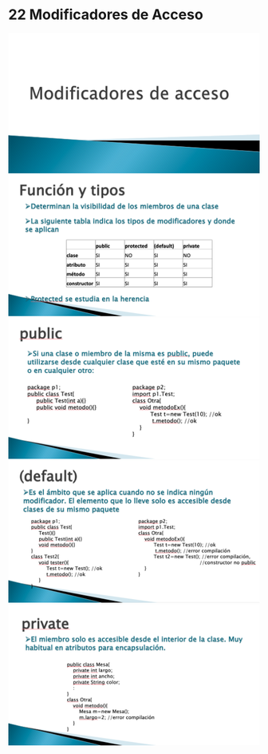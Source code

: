 # 22 Modificadores de Acceso

<img src="images/22-01.png">

<img src="images/22-02.png">

<img src="images/22-03.png">

<img src="images/22-04.png">

<img src="images/22-05.png">
